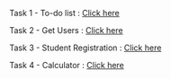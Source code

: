 Task 1 - To-do list : [Click here](https://mubeen02.github.io/LGMVIP-Web/To-do%20list/)

Task 2 - Get Users : [Click here](https://bhscx0.csb.app/)

Task 3 - Student Registration : [Click here](https://mubeen02.github.io/LGMVIP-Web/Student%20Registration/)

Task 4 - Calculator : [Click here](https://mubeen02.github.io/LGMVIP-Web/Calculator/)
